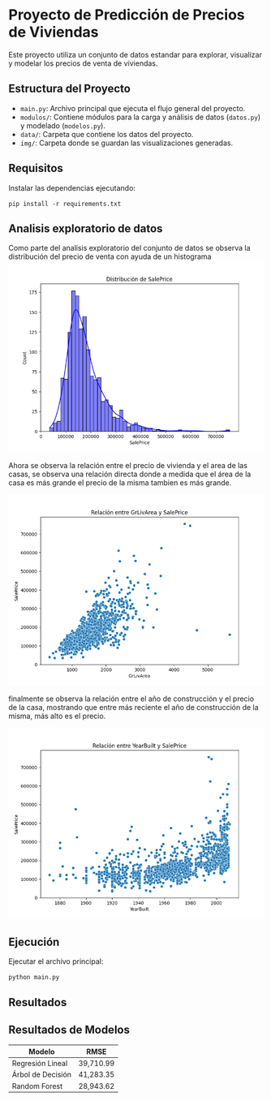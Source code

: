 # Proyecto de Predicción de Precios de Viviendas

Este proyecto utiliza un conjunto de datos estandar para explorar, visualizar y modelar los precios de venta de viviendas.

## Estructura del Proyecto
- `main.py`: Archivo principal que ejecuta el flujo general del proyecto.
- `modulos/`: Contiene módulos para la carga y análisis de datos (`datos.py`) y modelado (`modelos.py`).
- `data/`: Carpeta que contiene los datos del proyecto.
- `img/`: Carpeta donde se guardan las visualizaciones generadas.

## Requisitos
Instalar las dependencias ejecutando:
```
pip install -r requirements.txt
```
## Analisis exploratorio de datos
Como parte del analisis exploratorio del conjunto de datos se observa la distribución del precio de venta con ayuda de un histograma
![](https://github.com/juan9913/repo-anex/blob/main/img/dist_saleprice.png)

Ahora se observa la relación entre el precio de vivienda y el area de las casas, se observa una relación directa donde a medida que el área de la casa es más grande el precio de la misma tambien es más grande.

![](https://github.com/juan9913/repo-anex/blob/main/img/scatter_GrLivArea.png)

finalmente se observa la relación entre el año de construcción y el precio de la casa, mostrando que entre más reciente el año de construcción de la misma, más alto es el precio.

![](https://github.com/juan9913/repo-anex/blob/main/img/scatter_YearBuilt.png)

## Ejecución
Ejecutar el archivo principal:
```
python main.py
```
## Resultados
## Resultados de Modelos

| Modelo             | RMSE       |
|--------------------|------------|
| Regresión Lineal   | 39,710.99  |
| Árbol de Decisión  | 41,283.35  |
| Random Forest      | 28,943.62  |

